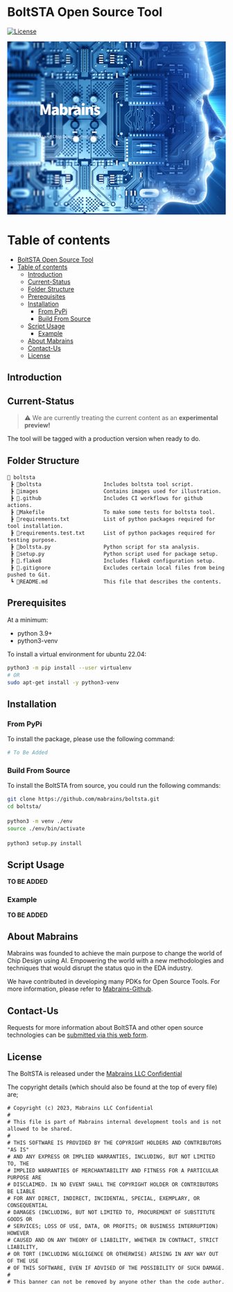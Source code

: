 BoltSTA Open Source Tool
========================

[![License](https://img.shields.io/badge/license-Mabrains_LLC-blue)](/LICENSE)

[<p align="center"><img src="images/mabrains.png" width="700">](http://mabrains.com/)


# Table of contents
- [BoltSTA Open Source Tool](#boltsta-open-source-tool)
- [Table of contents](#table-of-contents)
  - [Introduction](#introduction)
  - [Current-Status](#current-status)
  - [Folder Structure](#folder-structure)
  - [Prerequisites](#prerequisites)
  - [Installation](#installation)
    - [From PyPi](#from-pypi)
    - [Build From Source](#build-from-source)
  - [Script Usage](#script-usage)
    - [Example](#example)
  - [About Mabrains](#about-mabrains)
  - [Contact-Us](#contact-us)
  - [License](#license)


## Introduction


## Current-Status

> :warning: We are currently treating the current content as an **experimental preview!**

The tool will be tagged with a production version when ready to do.

## Folder Structure
```
📁 boltsta
 ┣ 📁boltsta                    Includes boltsta tool script.
 ┣ 📁images                     Contains images used for illustration.
 ┣ 📁.github                    Includes CI workflows for github actions.
 ┣ 📜Makefile                   To make some tests for boltsta tool.
 ┣ 📜requirements.txt           List of python packages required for tool installation.
 ┣ 📜requirements.test.txt      List of python packages required for testing purpose.
 ┣ 📜boltsta.py                 Python script for sta analysis. 
 ┣ 📜setup.py                   Python script used for package setup. 
 ┣ 📜.flake8                    Includes flake8 configuration setup.
 ┣ 📜.gitignore                 Excludes certain local files from being pushed to Git.
 ┗ 📜README.md                  This file that describes the contents.
```

## Prerequisites

At a minimum:

- python 3.9+
- python3-venv

To install a virtual environment for ubuntu 22.04:

```bash
python3 -m pip install --user virtualenv
# OR
sudo apt-get install -y python3-venv
```

## Installation

### From PyPi

To install the package, please use the following command:

```bash
# To Be Added
```

### Build From Source

To install the BoltSTA from source, you could run the following commands:

```bash
git clone https://github.com/mabrains/boltsta.git
cd boltsta/

python3 -m venv ./env
source ./env/bin/activate

python3 setup.py install
```

## Script Usage

**TO BE ADDED**

### Example

**TO BE ADDED**

## About Mabrains

Mabrains was founded to achieve the main purpose to change the world of Chip Design using AI. Empowering the world with a new methodologies and techniques that would disrupt the status quo in the EDA industry.

We have contributed in developing many PDKs for Open Source Tools. For more information, please refer to [Mabrains-Github](https://github.com/mabrains).

## Contact-Us

Requests for more information about BoltSTA and other open source technologies can be [submitted via this web form](https://mabrains.com/#contactus).

## License

The BoltSTA is released under the [Mabrains LLC Confidential](/LICENSE)

The copyright details (which should also be found at the top of every file) are;

```
# Copyright (c) 2023, Mabrains LLC Confidential
#
# This file is part of Mabrains internal development tools and is not allowed to be shared.
#
# THIS SOFTWARE IS PROVIDED BY THE COPYRIGHT HOLDERS AND CONTRIBUTORS "AS IS"
# AND ANY EXPRESS OR IMPLIED WARRANTIES, INCLUDING, BUT NOT LIMITED TO, THE
# IMPLIED WARRANTIES OF MERCHANTABILITY AND FITNESS FOR A PARTICULAR PURPOSE ARE
# DISCLAIMED. IN NO EVENT SHALL THE COPYRIGHT HOLDER OR CONTRIBUTORS BE LIABLE
# FOR ANY DIRECT, INDIRECT, INCIDENTAL, SPECIAL, EXEMPLARY, OR CONSEQUENTIAL
# DAMAGES (INCLUDING, BUT NOT LIMITED TO, PROCUREMENT OF SUBSTITUTE GOODS OR
# SERVICES; LOSS OF USE, DATA, OR PROFITS; OR BUSINESS INTERRUPTION) HOWEVER
# CAUSED AND ON ANY THEORY OF LIABILITY, WHETHER IN CONTRACT, STRICT LIABILITY,
# OR TORT (INCLUDING NEGLIGENCE OR OTHERWISE) ARISING IN ANY WAY OUT OF THE USE
# OF THIS SOFTWARE, EVEN IF ADVISED OF THE POSSIBILITY OF SUCH DAMAGE.
#
# This banner can not be removed by anyone other than the code author.
```
